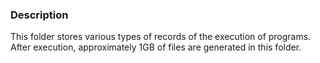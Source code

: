 ### Description

This folder stores various types of records of the execution of programs. After execution, approximately 1GB of files are generated in this folder.

